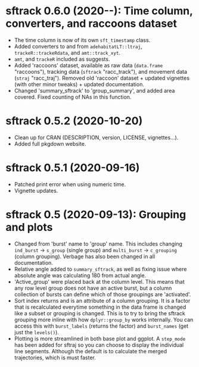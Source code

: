 # sftrack 0.6.0 (2020--): Time column, converters, and raccoons dataset

* The time column is now of its own `sft_timestamp` class.
* Added converters to and from `adehabitatLT::ltraj`,
  `trackeR::trackeRdata`, and `amt::track_xyt`.
* `amt`, and `trackeR` included as suggests.
* Added 'raccoons' dataset, available as raw data (`data.frame`
  "raccoons"), tracking data (`sftrack` "racc_track"), and movement
  data (`straj` "racc_traj"). Removed old 'raccoon' dataset + updated
  vignettes (with other minor tweaks) + updated documentation.
* Changed 'summary_sftrack' to 'group_summary', and added area
  covered. Fixed counting of NAs in this function.


# sftrack 0.5.2 (2020-10-20)

* Clean up for CRAN (DESCRIPTION, version, LICENSE, vignettes…).
* Added full pkgdown website.


# sftrack 0.5.1 (2020-09-16)

* Patched print error when using numeric time.
* Vignette updates.


# sftrack 0.5 (2020-09-13): Grouping and plots

* Changed from 'burst' name to 'group' name. This includes changing
  `ind_burst` -> `s_group` (single group) and `multi_burst` ->
  `c_grouping` (column grouping). Verbage has also been changed in all
  documentation.
* Relative angle added to `summary_sftrack`, as well as fixing issue
  where absolute angle was calculating 180 from actual angle.
* 'Active_group' were placed back at the column level. This means that
  any row level group does not have an active burst, but a column
  collection of bursts can define which of those groupings are
  'activated'.
* Sort index returns and is an attribute of a column grouping. It is a
  factor that is recalculated everytime something in the data frame is
  changed like a subset or grouping is changed. This is to try to
  bring the sftrack grouping more inline with how `dplyr::group_by`
  works internally. You can access this with `burst_labels` (returns
  the factor) and `burst_names` (get just the `levels()`).
* Plotting is more streamlined in both base plot and ggplot. A
  `step_mode` has been added for sftraj so you can choose to display
  the individual line segments. Although the default is to calculate
  the merged trajectories, which is must faster.
